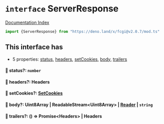 # `interface` ServerResponse

[Documentation Index](../README.md)

```ts
import {ServerResponse} from "https://deno.land/x/fcgi@v2.0.7/mod.ts"
```

## This interface has

- 5 properties:
[status](#-status-number),
[headers](#-headers-headers),
[setCookies](#-setcookies-setcookies),
[body](#-body-uint8array--readablestreamuint8array--reader--string),
[trailers](#-trailers---promiseheaders--headers)


#### 📄 status?: `number`



#### 📄 headers?: Headers



#### 📄 setCookies?: [SetCookies](../class.SetCookies/README.md)



#### 📄 body?: Uint8Array | ReadableStream\<Uint8Array> | [Reader](../interface.Reader/README.md) | `string`



#### 📄 trailers?: () => Promise\<Headers> | Headers



